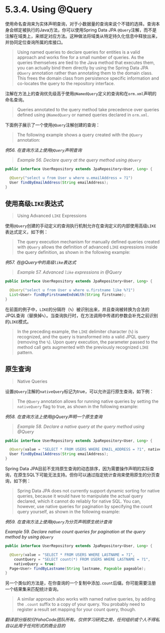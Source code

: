 # 5.3.4. Using @Query


使用命名查询来为实体声明查询，对于小数据量的查询来说个不错的选择。查询本身会绑定被执行的Java方法，你可以使用Spring Data JPA `@Query`注解，而不是注解在域类上，来绑定对应方法。这种做法将域类从特定持久化信息中释放出来，并协同定位查询所属的库接口。

> Using named queries to declare queries for entities is a valid approach and works fine for a small number of queries. As the queries themselves are tied to the Java method that executes them, you can actually bind them directly by using the Spring Data JPA `@Query` annotation rather than annotating them to the domain class. This frees the domain class from persistence specific information and co-locates the query to the repository interface.

注解在方法上的查询优先级高于使用`@NamedQuery`定义的查询和在`orm.xml`声明的命名查询。

> Queries annotated to the query method take precedence over queries defined using `@NamedQuery` or named queries declared in `orm.xml`.

下面例子展示了一个使用`@Query`注解创建的查询：

> The following example shows a query created with the `@Query` annotation:

*例56. 在查询方法上使用`@Query`声明查询*

> *Example 56. Declare query at the query method using `@Query`*

```java
public interface UserRepository extends JpaRepository<User, Long> {

  @Query("select u from User u where u.emailAddress = ?1")
  User findByEmailAddress(String emailAddress);
}
```

## 使用高级`LIKE`表达式

> Using Advanced `LIKE` Expressions

使用`@Query`创建的手动定义的查询执行机制允许在查询定义的内部使用高级`LIKE`表达式定义，如下例：

> The query execution mechanism for manually defined queries created with `@Query` allows the definition of advanced `LIKE` expressions inside the query definition, as shown in the following example:

*例57. 在@Query中的高级`like`表达式*

> *Example 57. Advanced `like` expressions in @Query*

```java
public interface UserRepository extends JpaRepository<User, Long> {

  @Query("select u from User u where u.firstname like %?1")
  List<User> findByFirstnameEndsWith(String firstname);
}
```

在前面的例子中，`LIKE`的分隔符（`%`）被识别出来，并且查询被转换为合法的JPQL查询（替换掉`%`）。当查询执行时，在方法调用中传递的参数会补充之前识别的`LIKE`模式。

> In the preceding example, the `LIKE` delimiter character (`%`) is recognized, and the query is transformed into a valid JPQL query (removing the `%`). Upon query execution, the parameter passed to the method call gets augmented with the previously recognized `LIKE` pattern.

## 原生查询

> Native Queries

设置`@Query`注解的`nativeQuery`标记为true，可以允许运行原生查询，如下例：

> The `@Query` annotation allows for running native queries by setting the `nativeQuery` flag to true, as shown in the following example:

*例58. 在查询方法上使用@Query声明一个原生查询*

> *Example 58. Declare a native query at the query method using @Query*

```java
public interface UserRepository extends JpaRepository<User, Long> {

  @Query(value = "SELECT * FROM USERS WHERE EMAIL_ADDRESS = ?1", nativeQuery = true)
  User findByEmailAddress(String emailAddress);
}
```

Spring Data JPA目前不支持原生查询的动态排序，因为需要操作声明的实际查询，在原生SQL下可能无法支持。但你可以通过指定统计查询来使用原生的分页查询，如下例：

> Spring Data JPA does not currently support dynamic sorting for native queries, because it would have to manipulate the actual query declared, which it cannot do reliably for native SQL. You can, however, use native queries for pagination by specifying the count query yourself, as shown in the following example:

*例59. 在查询方法上使用`@Query`为分页声明原生统计查询*

*Example 59. Declare native count queries for pagination at the query method by using `@Query`*

```java
public interface UserRepository extends JpaRepository<User, Long> {

  @Query(value = "SELECT * FROM USERS WHERE LASTNAME = ?1",
    countQuery = "SELECT count(*) FROM USERS WHERE LASTNAME = ?1",
    nativeQuery = true)
  Page<User> findByLastname(String lastname, Pageable pageable);
}
```

另一个类似的方法是，在你查询的一个复制中添加`.count`后缀。你可能需要注册一个结果集来匹配统计查询。

> A similar approach also works with named native queries, by adding the `.count` suffix to a copy of your query. You probably need to register a result set mapping for your count query, though.

*翻译部分版权归YahaCode团队所有。仅供学习研究之用，任何组织或个人不得私自以此用于任何形式的商业目的*